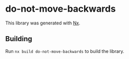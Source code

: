 # do-not-move-backwards

This library was generated with [Nx](https://nx.dev).

## Building

Run `nx build do-not-move-backwards` to build the library.

